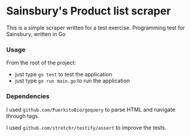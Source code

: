 # Sainsbury's Product list scraper

This is a simple scraper written for a test exercise.
Programming test for Sainsbury, written in Go


### Usage

From the root of the project:

- just type `go test` to test the application
- just type `go run main.go` to run the application 


### Dependencies

I used `github.com/PuerkitoBio/goquery` to parse HTML and navigate through tags.

I used `github.com/stretchr/testify/assert` to improve the tests.
